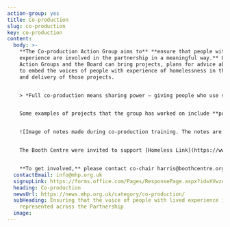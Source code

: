 ```yaml
---
action-group: yes
title: Co-production
slug: co-production
key: co-production
content:
  body: >-
    **The Co-production Action Group aims to** **ensure that people with lived
    experience are involved in the partnership in a meaningful way.** Other
    Action Groups and the Board can bring projects, plans for advice about how
    to embed the voices of people with experience of homelessness in the design
    and delivery of those projects. 


    > *Full co-production means sharing power – giving people who use services an equal chance to sit at the table and make decisions about how to run it better. - Homeless Link, 2018*


    S﻿ome examples of projects that the group has worked on include **putting on co – production training for co – chairs of other action groups.** They are looking to do another set of training, even more enriching, for people within the MHP and outside agencies. It will focus on informing people with lived experience on how to get involved in homeless strategy projects and how organisations can involve these people as well.  


    ![Image of notes made during co-production training. The notes are about what barriers people might face when participating in meetings, such as the style of participation and the room layout.](/assets/uploads/img_20230613_154554_326.jpg#thumbnail "Notes made during co-production training.")


    T﻿he Booth Centre were invited to support [Homeless Link](https://www.homeless.org.uk/co-production-toolkit) in the development of their **Co-production Toolkit,** to support other homeless services in integrating a culture of genuine co-production in their organisations. Learn more by clicking here!


    **To get involved,** please contact co-chair harris@boothcentre.org.uk to find out more. He is particularly calling on people with lived experience from outside the Booth Centre to join the group!
  contactEmail: info@mhp.org.uk
  signupLink: https://forms.office.com/Pages/ResponsePage.aspx?id=XVwzcf1bkE61VN8N5KjjQkQ2JR41SuRLu92-3-tlPOtURDMzQjVZWEczSFdPS1M2SEZMR1RVTkpHVC4u
  heading: Co-production
  newsUrl: https://news.mhp.org.uk/category/co-production/
  subHeading: Ensuring that the voice of people with lived experience is
    represented across the Partnership
  image: 
---
```


